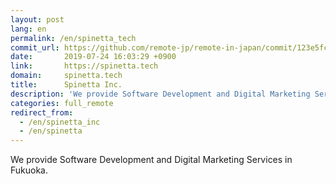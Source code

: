 ```yaml
---
layout: post
lang: en
permalink: /en/spinetta_tech
commit_url: https://github.com/remote-jp/remote-in-japan/commit/123e5fc59e35f30097401faf1d2a0eef915dcb59
date:       2019-07-24 16:03:29 +0900
link:       https://spinetta.tech
domain:     spinetta.tech
title:      Spinetta Inc.
description: 'We provide Software Development and Digital Marketing Services in Fukuoka.'
categories: full_remote
redirect_from:
  - /en/spinetta_inc
  - /en/spinetta
---
```


<p>We provide Software Development and Digital Marketing Services in Fukuoka.</p>
